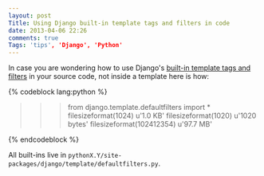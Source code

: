 ```yaml
---
layout: post
Title: Using Django built-in template tags and filters in code
date: 2013-04-06 22:26
comments: true
Tags: 'tips', 'Django', 'Python'
---
```


In case you are wondering how to use Django's
[built-in template tags and filters](https://docs.djangoproject.com/en/dev/ref/templates/builtins/)
in your source code, not inside a template here is how:

{% codeblock lang:python %}
>>> from django.template.defaultfilters import *
>>> filesizeformat(1024)
u'1.0 KB'
>>> filesizeformat(1020)
u'1020 bytes'
>>> filesizeformat(102412354)
u'97.7 MB'
>>> 
{% endcodeblock %}

All built-ins live in `pythonX.Y/site-packages/django/template/defaultfilters.py`.

